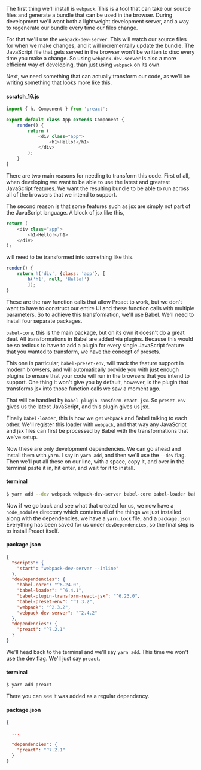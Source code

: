 The first thing we'll install is `webpack`. This is a tool that can take our source files and generate a bundle that can be used in the browser. During development we'll want both a lightweight development server, and a way to regenerate our bundle every time our files change.

For that we'll use the `webpack-dev-server`. This will watch our source files for when we make changes, and it will incrementally update the bundle. The JavaScript file that gets served in the browser won't be written to disc every time you make a change. So using `webpack-dev-server` is also a more efficient way of developing, than just using `webpack` on its own.

Next, we need something that can actually transform our code, as we'll be writing something that looks more like this. 

#### scratch_16.js
```javascript
import { h, Component } from 'preact';

export default class App extends Component {
	render() {
		return (
			<div class="app">
				<h1>Hello!</h1>
			</div>
		);
	}
}
```

There are two main reasons for needing to transform this code.
First of all, when developing we want to be able to use the latest and greatest JavaScript features. We want the resulting bundle to be able to run across all of the browsers that we intend to support.

The second reason is that some features such as jsx are simply not part of the JavaScript language. A block of jsx like this, 

```javascript
return (
	<div class="app">
	    <h1>Hello!</h1>
	</div>
);
```

will need to be transformed into something like this.

```javascript
render() {
	return h('div', {class: 'app'}, [
		h('h1', null, 'Hello!')
		]);
}

```

These are the raw function calls that allow Preact to work, but we don't want to have to construct our entire UI and these function calls with multiple parameters. So to achieve this transformation, we'll use Babel. We'll need to install four separate packages.

`babel-core`, this is the main package, but on its own it doesn't do a great deal. All transformations in Babel are added via plugins. Because this would be so tedious to have to add a plugin for every single JavaScript feature that you wanted to transform, we have the concept of presets.

This one in particular, `babel-preset-env`, will track the feature support in modern browsers, and will automatically provide you with just enough plugins to ensure that your code will run in the browsers that you intend to support. One thing it won't give you by default, however, is the plugin that transforms jsx into those function calls we saw a moment ago.

That will be handled by `babel-plugin-ransform-react-jsx`. So `preset-env` gives us the latest JavaScript, and this plugin gives us jsx.

Finally `babel-loader`, this is how we get `webpack` and Babel talking to each other. We'll register this loader with `webpack`, and that way any JavaScript and jsx files can first be processed by Babel with the transformations that we've setup.

Now these are only development dependencies. We can go ahead and install them with `yarn`. I say in `yarn add`, and then we'll use the `--dev` flag. Then we'll put all these on our line, with a space, copy it, and over in the terminal paste it in, hit enter, and wait for it to install.

#### terminal
```bash
$ yarn add --dev webpack webpack-dev-server babel-core babel-loader babel-preset-env babel-plugin-transform-react-jsx
```
Now if we go back and see what that created for us, we now have a `node_modules` directory which contains all of the things we just installed along with the dependencies, we have a `yarn.lock` file, and a `package.json`. Everything has been saved for us under `devDependencies`, so the final step is to install Preact itself.

#### package.json
```json
{
  "scripts": {
    "start": "webpack-dev-server --inline"
  },
  "devDependencies": {
    "babel-core": "^6.24.0",
    "babel-loader": "^6.4.1",
    "babel-plugin-transform-react-jsx": "^6.23.0",
    "babel-preset-env": "^1.3.2",
    "webpack": "^2.3.2",
    "webpack-dev-server": "^2.4.2"
  },
  "dependencies": {
    "preact": "^7.2.1"
  }
}
```

We'll head back to the terminal and we'll say `yarn add`. This time we won't use the dev flag. We'll just say `preact`. 
#### terminal 
```bash
$ yarn add preact
```
There you can see it was added as a regular dependency.

#### package.json
```json
{
  
  ...

  "dependencies": {
    "preact": "^7.2.1"
  }
}
```

